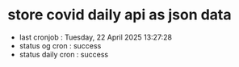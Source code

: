 # store covid daily api as json data

- last cronjob : Tuesday, 22 April 2025 13:27:28
- status og cron : success
- status daily cron : success
      
      